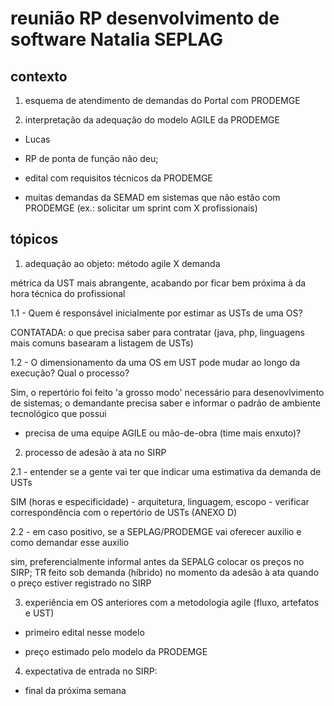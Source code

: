 # reunião RP desenvolvimento de software Natalia SEPLAG

## contexto

1. esquema de atendimento de demandas do Portal com PRODEMGE

2. interpretação da adequação do modelo AGILE da PRODEMGE

* Lucas

- RP de ponta de função não deu;

- edital com requisitos técnicos da PRODEMGE

- muitas demandas da SEMAD em sistemas que não estão com PRODEMGE (ex.: solicitar um sprint com X profissionais)


## tópicos

1. adequação ao objeto: método agile X demanda 

métrica da UST mais abrangente, acabando por ficar bem próxima à da hora técnica do profissional

1.1 - Quem é responsável inicialmente por estimar as USTs de uma OS?

  CONTATADA: o que precisa saber para contratar (java, php, linguagens mais comuns basearam a listagem de USTs)


1.2 - O dimensionamento da uma OS em UST pode mudar ao longo da execução? Qual o processo?

  Sim, o repertório foi feito 'a grosso modo' necessário para desenovlvimento de sistemas; o demandante precisa saber e informar o padrão de ambiente tecnológico que possui

* precisa de uma equipe AGILE ou mão-de-obra (time mais enxuto)?


2. processo de adesão à ata no SIRP

2.1 - entender se a gente vai ter que indicar uma estimativa da demanda de USTs

  SIM (horas e especificidade) - arquitetura, linguagem, escopo - verificar correspondência com o repertório de USTs (ANEXO D)
  
2.2 - em caso positivo, se a SEPLAG/PRODEMGE vai oferecer auxilio e como demandar esse auxilio 

  sim, preferencialmente informal antes da SEPALG colocar os preços no SIRP; TR feito sob demanda (híbrido) no momento da adesão à ata quando o preço estiver registrado no SIRP


3. experiência em OS anteriores com a metodologia agile (fluxo, artefatos e UST)

 - primeiro edital nesse modelo

 - preço estimado pelo modelo da PRODEMGE


4. expectativa de entrada no SIRP:

  - final da próxima semana